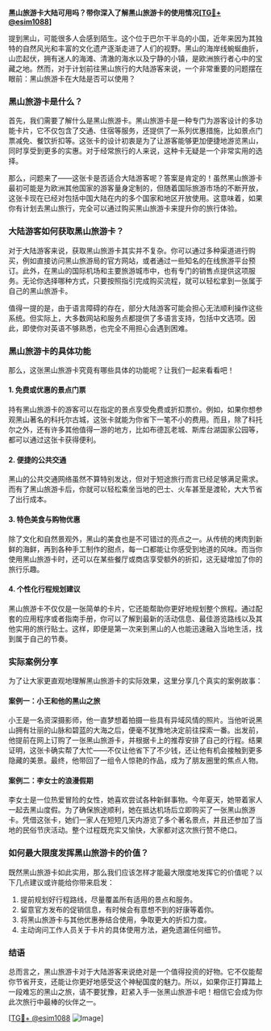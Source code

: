 **黑山旅游卡大陆可用吗？带你深入了解黑山旅游卡的使用情况[[TG💪+ @esim1088](https://t.me/s/esim1088)]**

提到黑山，可能很多人会感到陌生。这个位于巴尔干半岛的小国，近年来因为其独特的自然风光和丰富的文化遗产逐渐走进了人们的视野。黑山的海岸线蜿蜒曲折，山峦起伏，拥有迷人的海滩、清澈的海水以及宁静的小镇，是欧洲旅行者心中的宝藏之地。然而，对于计划前往黑山旅行的大陆游客来说，一个非常重要的问题摆在眼前：黑山旅游卡在大陆是否可以使用？

### 黑山旅游卡是什么？

首先，我们需要了解什么是黑山旅游卡。黑山旅游卡是一种专门为游客设计的多功能卡片，它不仅包含了交通、住宿等服务，还提供了一系列优惠措施，比如景点门票减免、餐饮折扣等。这张卡的设计初衷是为了让游客能够更加便捷地游览黑山，同时享受到更多的实惠。对于经常旅行的人来说，这种卡无疑是一个非常实用的选择。

那么，问题来了——这张卡是否适合大陆游客呢？答案是肯定的！虽然黑山旅游卡最初可能是为欧洲其他国家的游客量身定制的，但随着国际旅游市场的不断开放，这张卡现在已经对包括中国大陆在内的多个国家和地区开放使用。这意味着，如果你有计划去黑山旅行，完全可以通过购买黑山旅游卡来提升你的旅行体验。

### 大陆游客如何获取黑山旅游卡？

对于大陆游客来说，获取黑山旅游卡其实并不复杂。你可以通过多种渠道进行购买，例如直接访问黑山旅游局的官方网站，或者通过一些知名的在线旅游平台预订。此外，在黑山的国际机场和主要旅游城市中，也有专门的销售点提供这项服务。无论你选择哪种方式，只要按照指引完成购买流程，就可以轻松拿到一张属于自己的黑山旅游卡。

值得一提的是，由于语言障碍的存在，部分大陆游客可能会担心无法顺利操作这些系统。但实际上，大多数网站和服务点都提供了多语言支持，包括中文选项。因此，即使你对英语不够熟悉，也完全不用担心会遇到困难。

### 黑山旅游卡的具体功能

那么，这张黑山旅游卡究竟有哪些具体的功能呢？让我们一起来看看吧！

#### 1. 免费或优惠的景点门票
持有黑山旅游卡的游客可以在指定的景点享受免费或折扣票价。例如，如果你想参观黑山著名的科托尔古城，这张卡就能为你省下一笔不小的费用。而且，除了科托尔之外，还有许多其他值得一游的地方，比如布德瓦老城、斯库台湖国家公园等，都可以通过这张卡获得便利。

#### 2. 便捷的公共交通
黑山的公共交通网络虽然不算特别发达，但对于短途旅行而言已经足够满足需求。而有了黑山旅游卡后，你就可以轻松乘坐当地的巴士、火车甚至是渡轮，大大节省了出行成本。

#### 3. 特色美食与购物优惠
除了文化和自然景观外，黑山的美食也是不可错过的亮点之一。从传统的烤肉到新鲜的海鲜，再到各种手工制作的甜点，每一口都能让你感受到地道的风味。而当你使用黑山旅游卡时，还可以在某些餐厅或商店享受额外的折扣，这无疑增加了你的旅行乐趣。

#### 4. 个性化行程规划建议
黑山旅游卡不仅仅是一张简单的卡片，它还能帮助你更好地规划整个旅程。通过配套的应用程序或者指南手册，你可以了解到最新的活动信息、最佳游览路线以及其他实用的旅行贴士。这样，即便是第一次来到黑山的人也能迅速融入当地生活，找到属于自己的节奏。

### 实际案例分享

为了让大家更直观地理解黑山旅游卡的实际效果，这里分享几个真实的案例故事：

#### 案例一：小王和他的黑山之旅
小王是一名资深摄影师，他一直梦想着拍摄一些具有异域风情的照片。当他听说黑山拥有壮丽的山脉和碧蓝的大海之后，便毫不犹豫地决定前往探索一番。出发前，他提前在网上订购了一张黑山旅游卡，并根据卡上的推荐安排了自己的行程。结果证明，这张卡确实帮了大忙——不仅让他省下了不少钱，还让他有机会接触到更多隐藏的美景。最终，他带回了一组令人惊艳的作品，成为了朋友圈里的焦点人物。

#### 案例二：李女士的浪漫假期
李女士是一位热爱冒险的女性，她喜欢尝试各种新鲜事物。今年夏天，她带着家人一起去黑山度假。为了确保旅途顺利，她在抵达机场后立即购买了一张黑山旅游卡。凭借这张卡，她们一家人在短短几天内游览了多个著名景点，并且还参加了当地的民俗节庆活动。整个过程既充实又愉快，大家都对这次旅行赞不绝口。

### 如何最大限度发挥黑山旅游卡的价值？

既然黑山旅游卡如此实用，那么我们应该怎样才能最大限度地发挥它的价值呢？以下几点建议或许能给你带来启发：

1. 提前规划好行程路线，尽量覆盖所有适用的景点和服务。
2. 留意官方发布的促销信息，有时候会有意想不到的好康等着你。
3. 将黑山旅游卡与其他优惠券结合使用，争取更大的折扣力度。
4. 主动询问工作人员关于卡片的具体使用方法，避免遗漏任何细节。

### 结语

总而言之，黑山旅游卡对于大陆游客来说绝对是一个值得投资的好物。它不仅能帮你节省开支，还能让你更好地感受这个神秘国度的魅力。所以，如果你正打算踏上一段难忘的黑山之旅，请不要犹豫，赶紧入手一张黑山旅游卡吧！相信它会成为你此次旅行中最棒的伙伴之一。

[[TG💪+ @esim1088](https://t.me/s/esim1088) ![Image](https://i.postimg.cc/4NQfJmqS/Snipaste-2025-05-13-00-14-12.png)]